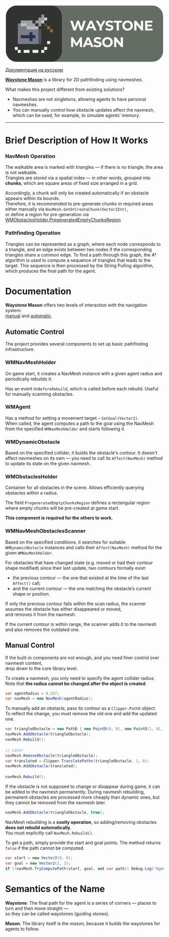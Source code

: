 <p align="center"><img src="Images/Cover.png" width="500" ></p>

[Документация на русском](README-RU.md)

[**Waystone Mason**](#semantics-of-the-name) is a library for 2D pathfinding using navmeshes.

What makes this project different from existing solutions?
- Navmeshes are not singletons, allowing agents to have personal navmeshes.
- You can manually control how obstacle updates affect the navmesh,
  which can be used, for example, to simulate agents’ memory.

---

# Brief Description of How It Works

### NavMesh Operation
The walkable area is marked with triangles — if there is no triangle, the area is not walkable.  
Triangles are stored via a spatial index — in other words, grouped into **chunks**, which are square areas of fixed size arranged in a grid.

Accordingly, a chunk will only be created automatically if an obstacle appears within its bounds.  
Therefore, it is recommended to pre-generate chunks in required areas either manually via `NavMesh.GetOrCreateChunk(Vector2Int)`,  
or define a region for pre-generation via [WMObstaclesHolder.PregeneratedEmptyChunksRegion](#WMObstaclesHolder)

### Pathfinding Operation
Triangles can be represented as a graph, where each node corresponds to a triangle, and an edge exists between two nodes if the corresponding triangles share a common edge.
To find a path through this graph, the A* algorithm is used to compute a sequence of triangles that leads to the target.
This sequence is then processed by the String Pulling algorithm, which produces the final path for the agent.

# Documentation

**Waystone Mason** offers two levels of interaction with the navigation system:  
[manual](#manual-control) and [automatic](#automatic-control).

## Automatic Control

The project provides several components to set up basic pathfinding infrastructure.

### WMNavMeshHolder
On game start, it creates a NavMesh instance with a given agent radius and periodically rebuilds it.

Has an event `OnBeforeRebuild`, which is called before each rebuild. Useful for manually scanning obstacles.

### WMAgent
Has a method for setting a movement target – `SetGoal(Vector2)`.  
When called, the agent computes a path to the goal using the NavMesh from the specified `WMNavMeshHolder` and starts following it.

### WMDynamicObstacle
Based on the specified collider, it builds the obstacle's contour. It doesn't affect navmeshes on its own —
you need to call its `Affect(NavMesh)` method to update its state on the given navmesh.

### WMObstaclesHolder
Container for all obstacles in the scene. Allows efficiently querying obstacles within a radius.

The field `PregeneratedEmptyChunksRegion` defines a rectangular region where empty chunks will be pre-created at game start.

**This component is required for the others to work.**

### WMNavMeshObstaclesScanner
Based on the specified conditions, it searches for suitable `WMDynamicObstacle` instances and calls their `Affect(NavMesh)` method for the given `WMNavMeshHolder`.

For obstacles that have changed state (e.g. moved or had their contour shape modified) since their last update, two contours formally exist:
- the previous contour — the one that existed at the time of the last `Affect()` call;
- and the current contour — the one matching the obstacle’s current shape or position.

If only the previous contour falls within the scan radius, the scanner assumes the obstacle has either disappeared or moved,  
and removes it from the navmesh.

If the current contour is within range, the scanner adds it to the navmesh and also removes the outdated one.

## Manual Control

If the built-in components are not enough, and you need finer control over navmesh content,  
drop down to the core library level.

To create a navmesh, you only need to specify the agent collider radius.  
Note that **the radius cannot be changed after the object is created**.

```cs
var agentRadius = 0.25f;
var navMesh = new NavMesh(agentRadius);
```

To manually add an obstacle, pass its contour as a `Clipper.PathD` object.  
To reflect the change, you must remove the old one and add the updated one.

```cs
var triangleObstacle = new PathD { new PointD(0, 0), new PointD(1, 0), new PointD(1, 1) };
navMesh.AddObstacle(triangleObstacle);
navMesh.Rebuild();

// Later
navMesh.RemoveObstacle(triangleObstacle);
var translated = Clipper.TranslatePaths(triangleObstacle, 1, 0);
navMesh.AddObstacle(translated);

navMesh.Rebuild();
```

If the obstacle is not supposed to change or disappear during game, it can be added to the navmesh permanently.
During navmesh rebuilding, permanent obstacles are processed more cheaply than dynamic ones,
but they cannot be removed from the navmesh later.

```cs
navMesh.AddObstacle(triangleObstacle, true);
```

NavMesh rebuilding is a **costly operation**, so adding/removing obstacles **does not rebuild automatically**.  
You must explicitly call `NavMesh.Rebuild()`.

To get a path, simply provide the start and goal points. The method returns `false` if the path cannot be computed.

```cs
var start = new Vector2(0, 0);
var goal = new Vector2(2, 2);
if (!navMesh.TryComputePath(start, goal, out var path)) Debug.Log("Agent can't reach the goal!");
```

# Semantics of the Name
**Waystone**: The final path for the agent is a series of corners — places to turn and then move straight —  
so they can be called waystones (guiding stones).

**Mason**: The library itself is the *mason*, because it builds the waystones for agents to follow.

